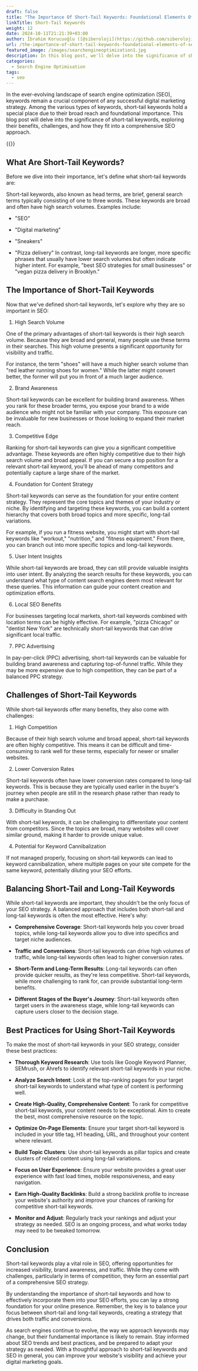 ```yaml
---
draft: false
title: "The Importance Of Short-Tail Keywords: Foundational Elements Of SEO Success"
linkTitle: Short-Tail Keywords
weight: 12
date: 2024-10-11T21:21:39+03:00
author: İbrahim Korucuoğlu ([@siberoloji](https://github.com/siberoloji))
url: /the-importance-of-short-tail-keywords-foundational-elements-of-seo-success/
featured_image: /images/searchengineoptimization1.jpg
description: In this blog post, we'll delve into the significance of short-tail keywords, exploring their benefits, challenges, and how they fit into a comprehensive SEO approach.
categories:
  - Search Engine Optimisation
tags:
  - seo
---
```

In the ever-evolving landscape of search engine optimization (SEO), keywords remain a crucial component of any successful digital marketing strategy. Among the various types of keywords, short-tail keywords hold a special place due to their broad reach and foundational importance. This blog post will delve into the significance of short-tail keywords, exploring their benefits, challenges, and how they fit into a comprehensive SEO approach.

{{<youtube id="Ed0aOUpgs20">}}

## What Are Short-Tail Keywords?

Before we dive into their importance, let's define what short-tail keywords are:

Short-tail keywords, also known as head terms, are brief, general search terms typically consisting of one to three words. These keywords are broad and often have high search volumes. Examples include:

* "SEO"

* "Digital marketing"

* "Sneakers"

* "Pizza delivery"
In contrast, long-tail keywords are longer, more specific phrases that usually have lower search volumes but often indicate higher intent. For example, "best SEO strategies for small businesses" or "vegan pizza delivery in Brooklyn."

## The Importance of Short-Tail Keywords

Now that we've defined short-tail keywords, let's explore why they are so important in SEO:

1. High Search Volume

One of the primary advantages of short-tail keywords is their high search volume. Because they are broad and general, many people use these terms in their searches. This high volume presents a significant opportunity for visibility and traffic.

For instance, the term "shoes" will have a much higher search volume than "red leather running shoes for women." While the latter might convert better, the former will put you in front of a much larger audience.

2. Brand Awareness

Short-tail keywords can be excellent for building brand awareness. When you rank for these broader terms, you expose your brand to a wide audience who might not be familiar with your company. This exposure can be invaluable for new businesses or those looking to expand their market reach.

3. Competitive Edge

Ranking for short-tail keywords can give you a significant competitive advantage. These keywords are often highly competitive due to their high search volume and broad appeal. If you can secure a top position for a relevant short-tail keyword, you'll be ahead of many competitors and potentially capture a large share of the market.

4. Foundation for Content Strategy

Short-tail keywords can serve as the foundation for your entire content strategy. They represent the core topics and themes of your industry or niche. By identifying and targeting these keywords, you can build a content hierarchy that covers both broad topics and more specific, long-tail variations.

For example, if you run a fitness website, you might start with short-tail keywords like "workout," "nutrition," and "fitness equipment." From there, you can branch out into more specific topics and long-tail keywords.

5. User Intent Insights

While short-tail keywords are broad, they can still provide valuable insights into user intent. By analyzing the search results for these keywords, you can understand what type of content search engines deem most relevant for these queries. This information can guide your content creation and optimization efforts.

6. Local SEO Benefits

For businesses targeting local markets, short-tail keywords combined with location terms can be highly effective. For example, "pizza Chicago" or "dentist New York" are technically short-tail keywords that can drive significant local traffic.

7. PPC Advertising

In pay-per-click (PPC) advertising, short-tail keywords can be valuable for building brand awareness and capturing top-of-funnel traffic. While they may be more expensive due to high competition, they can be part of a balanced PPC strategy.

## Challenges of Short-Tail Keywords

While short-tail keywords offer many benefits, they also come with challenges:

1. High Competition

Because of their high search volume and broad appeal, short-tail keywords are often highly competitive. This means it can be difficult and time-consuming to rank well for these terms, especially for newer or smaller websites.

2. Lower Conversion Rates

Short-tail keywords often have lower conversion rates compared to long-tail keywords. This is because they are typically used earlier in the buyer's journey when people are still in the research phase rather than ready to make a purchase.

3. Difficulty in Standing Out

With short-tail keywords, it can be challenging to differentiate your content from competitors. Since the topics are broad, many websites will cover similar ground, making it harder to provide unique value.

4. Potential for Keyword Cannibalization

If not managed properly, focusing on short-tail keywords can lead to keyword cannibalization, where multiple pages on your site compete for the same keyword, potentially diluting your SEO efforts.

## Balancing Short-Tail and Long-Tail Keywords

While short-tail keywords are important, they shouldn't be the only focus of your SEO strategy. A balanced approach that includes both short-tail and long-tail keywords is often the most effective. Here's why:

* **Comprehensive Coverage**: Short-tail keywords help you cover broad topics, while long-tail keywords allow you to dive into specifics and target niche audiences.

* **Traffic and Conversions**: Short-tail keywords can drive high volumes of traffic, while long-tail keywords often lead to higher conversion rates.

* **Short-Term and Long-Term Results**: Long-tail keywords can often provide quicker results, as they're less competitive. Short-tail keywords, while more challenging to rank for, can provide substantial long-term benefits.

* **Different Stages of the Buyer's Journey**: Short-tail keywords often target users in the awareness stage, while long-tail keywords can capture users closer to the decision stage.

## Best Practices for Using Short-Tail Keywords

To make the most of short-tail keywords in your SEO strategy, consider these best practices:

* **Thorough Keyword Research**: Use tools like Google Keyword Planner, SEMrush, or Ahrefs to identify relevant short-tail keywords in your niche.

* **Analyze Search Intent**: Look at the top-ranking pages for your target short-tail keywords to understand what type of content is performing well.

* **Create High-Quality, Comprehensive Content**: To rank for competitive short-tail keywords, your content needs to be exceptional. Aim to create the best, most comprehensive resource on the topic.

* **Optimize On-Page Elements**: Ensure your target short-tail keyword is included in your title tag, H1 heading, URL, and throughout your content where relevant.

* **Build Topic Clusters**: Use short-tail keywords as pillar topics and create clusters of related content using long-tail variations.

* **Focus on User Experience**: Ensure your website provides a great user experience with fast load times, mobile responsiveness, and easy navigation.

* **Earn High-Quality Backlinks**: Build a strong backlink profile to increase your website's authority and improve your chances of ranking for competitive short-tail keywords.

* **Monitor and Adjust**: Regularly track your rankings and adjust your strategy as needed. SEO is an ongoing process, and what works today may need to be tweaked tomorrow.

## Conclusion

Short-tail keywords play a vital role in SEO, offering opportunities for increased visibility, brand awareness, and traffic. While they come with challenges, particularly in terms of competition, they form an essential part of a comprehensive SEO strategy.

By understanding the importance of short-tail keywords and how to effectively incorporate them into your SEO efforts, you can lay a strong foundation for your online presence. Remember, the key is to balance your focus between short-tail and long-tail keywords, creating a strategy that drives both traffic and conversions.

As search engines continue to evolve, the way we approach keywords may change, but their fundamental importance is likely to remain. Stay informed about SEO trends and best practices, and be prepared to adapt your strategy as needed. With a thoughtful approach to short-tail keywords and SEO in general, you can improve your website's visibility and achieve your digital marketing goals.
